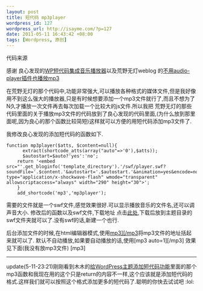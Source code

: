 ```yaml
--- 
layout: post
title: 短代码 mp3player
wordpress_id: 127
wordpress_url: http://isayme.com/?p=127
date: 2011-05-11 16:43:42 +08:00
tags: [Wordpress, 原创]
---
```

代码来源

感谢 良心发现的[WP短代码集成音乐播放器](http://ongakuer.com/archives/shortcode-music/)以及荒野无灯weblog 的[不用audio-player插件也播放mp3](http://www.ihacklog.com/wordpress/plugins/add-wp-shortcode-to-enable-media-playing.html)

在荒野无灯的那个代码中,功能非常强大,可以播放各种格式的媒体文件,但是我好像用不到这么强大的播放器,只是有时候想要添加一个mp3文件就行了,而且不想为了N久才播放一次文件再去每次加载一个比较大的js文件.所以我把 荒野无灯的那些代码里面的关于播放mp3文件的代码放到了良心发现的代码里面,(为什么放到那里面呢,因为良心的那个函数比较简短)这样就可以方便的用短代码添加mp3文件了.

我修改良心发现的添加短代码的函数如下.

    function mp3player($atts, $content=null){
          extract(shortcode_atts(array("auto"=>'0'),$atts));
          $autostart=$auto?'yes':'no';
        return '<embed src="'.get_bloginfo('template_directory').'/swf/player.swf?soundFile='.$content.'&autostart='.$autostart.'&animation=yes&encode=no&initialvolume=80&remaining=yes&noinfo=no&buffer=5&checkpolicy=no&rtl=no&bg=E5E5E5&text=333333&leftbg=CCCCCC&lefticon=333333&volslider=666666&voltrack=FFFFFF&rightbg=B4B4B4&rightbghover=999999&righticon=333333&righticonhover=FFFFFF&track=FFFFFF&loader=009900&border=CCCCCC&tracker=DDDDDD&skip=666666" type="application/x-shockwave-flash" wmode="transparent" allowscriptaccess="always" width="290" height="30">';
        }
        add_shortcode('mp3','mp3player');
    
需要的文件就是一个swf文件,感觉效果很好.可以显示播放音乐的文件名,还可以调声音大小.
修改后的函数以及swf文件,下载地址 点击[此处](http://u.115.com/file/e6yixs7o),下载后放到主题目录的swf文件夹就可以了.没有swf的话,新建一个也行.

后台添加文件的时候,在html编辑器模式,使用[mp3\]\[/mp3](将空格去掉)将mp3文件的地址括起来就可以了.
默认不自动播放,如果要自动播放的话,使用[mp3 auto=1\]\[/mp3]
效果见下面(我没有放mp3文件)
[mp3\]

***

update(5-11-23:21)刚刚看到木木的[给WordPress主题添加短代码功能](http://immmmm.com/add-shortcodes-wordpress-theme.html)里面的那个mp3函数和我现在用的这个只是return的内容不一样,这个应该就是添加短代码的格式.这样我们就可以按照这个格式添加更多的短代码了.聪明的你快去试试吧 :lol: 
